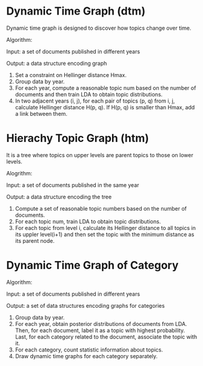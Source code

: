 # Dynamic Time Graph (dtm)

Dynamic time graph is designed to discover how topics change over time.

Algorithm:

Input: a set of documents published in different years

Output: a data structure encoding graph

1. Set a constraint on Hellinger distance Hmax.
2. Group data by year.
3. For each year, compute a reasonable topic num based on the number of documents and then train LDA to obtain topic distributions.
4. In two adjacent years (i, j), for each pair of topics (p, q) from i, j, calculate Hellinger distance H(p, q).
   If H(p, q) is smaller than Hmax, add a link between them.


# Hierachy Topic Graph (htm)

It is a tree where topics on upper levels are parent topics to those on lower levels.

Alogrithm:

Input: a set of documents published in the same year

Output: a data structure encoding the tree

1. Compute a set of reasonable topic numbers based on the number of documents.
2. For each topic num, train LDA to obtain topic distributions.
3. For each topic from level i, calculate its Hellinger distance to all topics in its uppler level(i+1) and then set the topic with the minimum distance as its parent node.


# Dynamic Time Graph of Category

Algorithm:

Input: a set of documents published in different years

Output: a set of data structures encoding graphs for categories

1. Group data by year.
2. For each year, obtain posterior distributions of documents from LDA. 
   Then, for each document, label it as a topic with highest probability. 
   Last, for each category related to the document, associate the topic with it.
3. For each category, count statistic information about topics.
4. Draw dynamic time graphs for each category separately.

